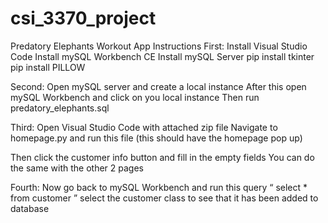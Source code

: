 # csi_3370_project

Predatory Elephants Workout App Instructions
First:
Install Visual Studio Code
Install mySQL Workbench CE
Install mySQL Server
pip install tkinter
pip install PILLOW


Second: 
Open mySQL server and create a local instance
After this open mySQL Workbench and click on you local instance
Then run predatory_elephants.sql


Third:
Open Visual Studio Code with attached zip file
Navigate to homepage.py and run this file
(this should have the homepage pop up)

Then click the customer info button and fill in the empty fields
You can do the same with the other 2 pages

Fourth:
Now go back to mySQL Workbench and run this query “ select * from customer ” select the customer class to see that it has been added to database
